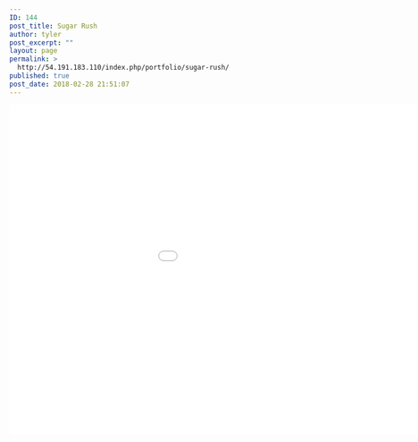 ```yaml
---
ID: 144
post_title: Sugar Rush
author: tyler
post_excerpt: ""
layout: page
permalink: >
  http://54.191.183.110/index.php/portfolio/sugar-rush/
published: true
post_date: 2018-02-28 21:51:07
---
```

<iframe width="225%" height="590" src="//54.191.183.110/bootstrap/Sugar_Rush.swf" frameborder="0"></iframe>